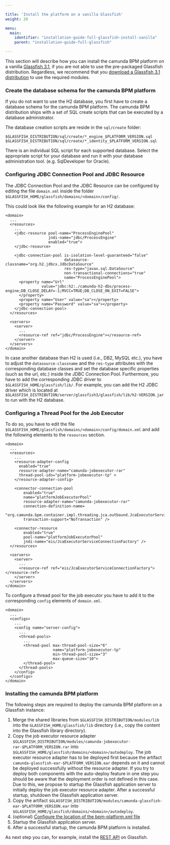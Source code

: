 ```yaml
---

title: 'Install the platform on a vanilla Glassfish'
weight: 20

menu:
  main:
    identifier: "installation-guide-full-glassfish-install-vanilla"
    parent: "installation-guide-full-glassfish"

---
```


This section will describe how you can install the camunda BPM platform on a vanilla [Glassfish 3.1](http://glassfish.java.net/), if you are not able to use the pre-packaged Glassfish distribution. Regardless, we recommend that you [download a Glassfish 3.1 distribution](http://camunda.org/download/) to use the required modules.

### <a id="database-camunda-bpm-platform"></a>Create the database schema for the camunda BPM platform

If you do not want to use the H2 database, you first have to create a database schema for the camunda BPM platform. The camunda BPM distribution ships with a set of SQL create scripts that can be executed by a database administrator.

The database creation scripts are reside in the `sql/create` folder:

`$GLASSFISH_DISTRIBUTION/sql/create/*_engine_$PLATFORM_VERSION.sql`
`$GLASSFISH_DISTRIBUTION/sql/create/*_identity_$PLATFORM_VERSION.sql`

There is an individual SQL script for each supported database. Select the appropriate script for your database and run it with your database administration tool. (e.g. SqlDeveloper for Oracle).

<!--The next sections describe how to configure the Glassfish and to install the camunda BPM platfrom on Glassfish. If you prefer you can do the following [configurations via Glassfish Administration Console](ref:#configuring-admin-console) and [skip](ref:#configuring-admin-console) the next sections.-->

### <a id="configuring-jdbc"></a>Configuring JDBC Connection Pool and JDBC Resource

The JDBC Connection Pool and the JDBC Resource can be configured by editing the file `domain.xml` inside the folder `$GLASSFISH_HOME/glassfish/domains/<domain>/config/`.

This could look like the following example for an H2 database:

    <domain>
      ...
      <resources>
        ...
        <jdbc-resource pool-name="ProcessEnginePool"
                       jndi-name="jdbc/ProcessEngine"
                       enabled="true">
        </jdbc-resource>

        <jdbc-connection-pool is-isolation-level-guaranteed="false"
                              datasource-classname="org.h2.jdbcx.JdbcDataSource"
                              res-type="javax.sql.DataSource"
                              non-transactional-connections="true"
                              name="ProcessEnginePool">
          <property name="Url"
                    value="jdbc:h2:./camunda-h2-dbs/process-engine;DB_CLOSE_DELAY=-1;MVCC=TRUE;DB_CLOSE_ON_EXIT=FALSE">
          </property>
          <property name="User" value="sa"></property>
          <property name="Password" value="sa"></property>
        </jdbc-connection-pool>
      </resources>

      <servers>
        <server>
          ...
          <resource-ref ref="jdbc/ProcessEngine"></resource-ref>
        </server>
      </servers>
    </domain>

In case another database than H2 is used (i.e., DB2, MySQL etc.), you have to adjust the `datasource-classname` and the `res-type` attributes with the corresponding database classes and set the database specific properties (such as the url, etc.) inside the JDBC Connection Pool. Furthermore, you have to add the corresponding JDBC driver to `$GLASSFISH_HOME/glassfish/lib/`. For example, you can add the H2 JDBC driver which is located at `$GLASSFISH_DISTRIBUTION/server/glassfish3/glassfish/lib/h2-VERSION.jar` to run with the H2 database.

### <a id="configuring-thread-pool"></a>Configuring a Thread Pool for the Job Executor

To do so, you have to edit the file `$GLASSFISH_HOME/glassfish/domains/<domain>/config/domain.xml` and add the following elements to the `resources` section.

    <domain>
      ...
      <resources>
        ...
        <resource-adapter-config
          enabled="true"
          resource-adapter-name="camunda-jobexecutor-rar"
          thread-pool-ids="platform-jobexecutor-tp" >
        </resource-adapter-config>

        <connector-connection-pool
            enabled="true"
            name="platformJobExecutorPool"
            resource-adapter-name="camunda-jobexecutor-rar"
            connection-definition-name=
                "org.camunda.bpm.container.impl.threading.jca.outbound.JcaExecutorServiceConnectionFactory"
            transaction-support="NoTransaction" />

        <connector-resource
            enabled="true"
            pool-name="platformJobExecutorPool"
            jndi-name="eis/JcaExecutorServiceConnectionFactory" />
      </resources>

      <servers>
        <server>
          ...
          <resource-ref ref="eis/JcaExecutorServiceConnectionFactory"></resource-ref>
        </server>
      </servers>
    </domain>

To configure a thread pool for the job executor you have to add it to the corresponding `config` elements of `domain.xml`.

    <domain>
      ...
      <configs>
        ...
        <config name="server-config">
          ...
          <thread-pools>
            ...
            <thread-pool max-thread-pool-size="6"
                         name="platform-jobexecutor-tp"
                         min-thread-pool-size="3"
                         max-queue-size="10">
            </thread-pool>
          </thread-pools>
        </config>
      </configs>
    </domain>

### Installing the camunda BPM platform

The following steps are required to deploy the camunda BPM platform on a Glassfish instance:

1. Merge the shared libraries from `$GLASSFISH_DISTRIBUTION/modules/lib` into the `GLASSFISH_HOME/glassfish/lib` directory (i.e., copy the content into the Glassfish library directory).
2. Copy the job executor resource adapter `$GLASSFISH_DISTRIBUTION/modules/camunda-jobexecutor-rar-$PLATFORM_VERSION.rar` into `$GLASSFISH_HOME/glassfish/domains/<domain>/autodeploy`. The job executor resource adapter has to be deployed first because the artifact `camunda-glassfish-ear-$PLATFORM_VERSION.ear` depends on it and cannot be deployed successfully without the resource adapter. If you try to deploy both components with the auto-deploy feature in one step you should be aware that the deployment order is not defined in this case. Due to this, we propose to startup the Glassfish application server to initially deploy the job executor resource adapter. After a successful startup, shutdown the Glassfish application server.
3. Copy the artifact `$GLASSFISH_DISTRIBUTION/modules/camunda-glassfish-ear-$PLATFORM_VERSION.ear` into `$GLASSFISH_HOME/glassfish/domains/<domain>/autodeploy`.
4. (optional) [Configure the location of the bpm-platform.xml file](ref:/api-references/deployment-descriptors/#descriptors-bpm-platformxml-configure-location-of-the-bpm-platformxml-file)
5. Startup the Glassfish application server.
6. After a successful startup, the camunda BPM platform is installed.

As next step you can, for example, install the [REST API](ref:#web-applications-install-the-rest-api-web-application) on Glassfish.